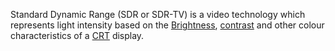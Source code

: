 Standard Dynamic Range (SDR or SDR-TV) is a video technology which represents light intensity based on the [Brightness](Colour%20Perception/Brightness.md), [contrast](contrast) and other colour characteristics of a [CRT](Cathode%20Ray%20Tube) display.